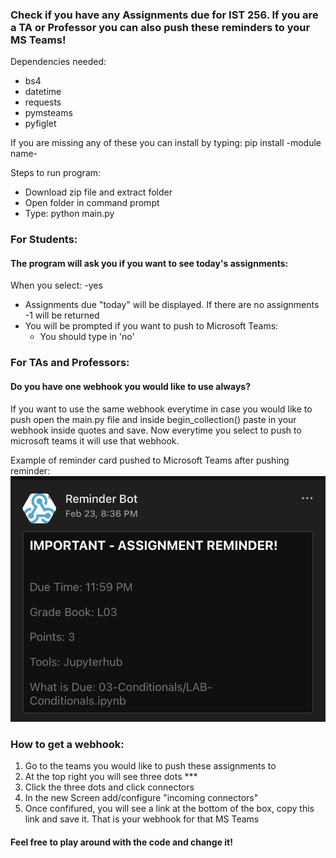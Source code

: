 ### Check if you have any Assignments due for IST 256. If you are a TA or Professor you can also push these reminders to your MS Teams!

Dependencies needed:
- bs4
- datetime
- requests
- pymsteams
- pyfiglet

If you are missing any of these you can install by typing:
pip install -module name-


Steps to run program:
- Download zip file and extract folder
- Open folder in command prompt
- Type: python main.py

### For Students:
#### The program will ask you if you want to see today's assignments:
When you select:
-yes
  * Assignments due "today" will be displayed. If there are no assignments -1 will be returned
  * You will be prompted if you want to push to Microsoft Teams:
    - You should type in 'no'


### For TAs and Professors:
#### Do you have one webhook you would like to use always?

If you want to use the same webhook everytime in case you would like to push open the main.py file and inside begin_collection() paste in your webhook inside quotes and save. Now everytime you select to push to microsoft teams it will use that webhook.

Example of reminder card pushed to Microsoft Teams after pushing reminder:
![Alt text](card_example.jpg?raw=true "Example Card")

### How to get a webhook:
1) Go to the teams you would like to push these assignments to
2) At the top right you will see three dots ***
3) Click the three dots and click connectors
4) In the new Screen add/configure "incoming connectors"
5) Once confifured, you will see a link at the bottom of the box, copy this link and save it. That is your webhook for that MS Teams



#### Feel free to play around with the code and change it!
